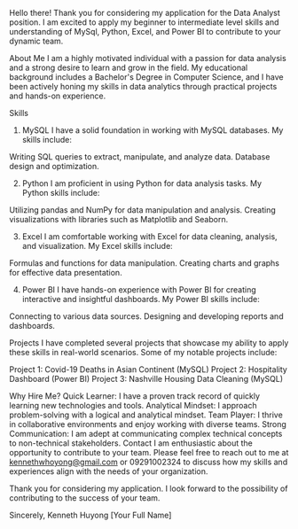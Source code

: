 Hello there! Thank you for considering my application for the Data Analyst position. I am excited to apply my beginner to intermediate level skills and understanding of MySql, Python, Excel, and Power BI to contribute to your dynamic team.

About Me
I am a highly motivated individual with a passion for data analysis and a strong desire to learn and grow in the field. My educational background includes a Bachelor's Degree in Computer Science, and I have been actively honing my skills in data analytics through practical projects and hands-on experience.

Skills
1. MySQL
I have a solid foundation in working with MySQL databases. My skills include:

Writing SQL queries to extract, manipulate, and analyze data.
Database design and optimization.

2. Python
I am proficient in using Python for data analysis tasks. My Python skills include:

Utilizing pandas and NumPy for data manipulation and analysis.
Creating visualizations with libraries such as Matplotlib and Seaborn.

3. Excel
I am comfortable working with Excel for data cleaning, analysis, and visualization. My Excel skills include:

Formulas and functions for data manipulation.
Creating charts and graphs for effective data presentation.

4. Power BI
I have hands-on experience with Power BI for creating interactive and insightful dashboards. My Power BI skills include:

Connecting to various data sources.
Designing and developing reports and dashboards.

Projects
I have completed several projects that showcase my ability to apply these skills in real-world scenarios. Some of my notable projects include:

Project 1: Covid-19 Deaths in Asian Continent (MySQL)
Project 2: Hospitality Dashboard (Power BI)
Project 3: Nashville Housing Data Cleaning (MySQL)

Why Hire Me?
Quick Learner: I have a proven track record of quickly learning new technologies and tools.
Analytical Mindset: I approach problem-solving with a logical and analytical mindset.
Team Player: I thrive in collaborative environments and enjoy working with diverse teams.
Strong Communication: I am adept at communicating complex technical concepts to non-technical stakeholders.
Contact
I am enthusiastic about the opportunity to contribute to your team. Please feel free to reach out to me at kennethwhoyong@gmail.com or 09291002324 to discuss how my skills and experiences align with the needs of your organization.

Thank you for considering my application. I look forward to the possibility of contributing to the success of your team.

Sincerely,
Kenneth Huyong
[Your Full Name]
